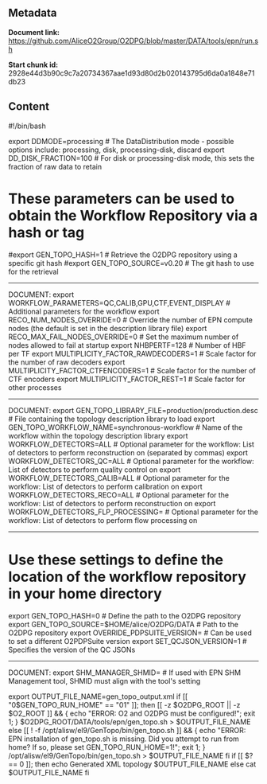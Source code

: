 ## Metadata

**Document link:** https://github.com/AliceO2Group/O2DPG/blob/master/DATA/tools/epn/run.sh

**Start chunk id:** 2928e44d3b90c9c7a20734367aae1d93d80d2b020143795d6da0a1848e71db23

## Content

#!/bin/bash

export DDMODE=processing                                             # The DataDistribution mode - possible options include: processing, disk, processing-disk, discard
export DD_DISK_FRACTION=100                                          # For disk or processing-disk mode, this sets the fraction of raw data to retain

# These parameters can be used to obtain the Workflow Repository via a hash or tag
#export GEN_TOPO_HASH=1                                              # Retrieve the O2DPG repository using a specific git hash
#export GEN_TOPO_SOURCE=v0.20                                        # The git hash to use for the retrieval

---

DOCUMENT:
    export WORKFLOW_PARAMETERS=QC,CALIB,GPU,CTF,EVENT_DISPLAY            # Additional parameters for the workflow
export RECO_NUM_NODES_OVERRIDE=0                                     # Override the number of EPN compute nodes (the default is set in the description library file)
export RECO_MAX_FAIL_NODES_OVERRIDE=0                                # Set the maximum number of nodes allowed to fail at startup
export NHBPERTF=128                                                  # Number of HBF per TF
export MULTIPLICITY_FACTOR_RAWDECODERS=1                             # Scale factor for the number of raw decoders
export MULTIPLICITY_FACTOR_CTFENCODERS=1                             # Scale factor for the number of CTF encoders
export MULTIPLICITY_FACTOR_REST=1                                    # Scale factor for other processes

---

DOCUMENT:
    export GEN_TOPO_LIBRARY_FILE=production/production.desc              # File containing the topology description library to load
export GEN_TOPO_WORKFLOW_NAME=synchronous-workflow                   # Name of the workflow within the topology description library
export WORKFLOW_DETECTORS=ALL                                        # Optional parameter for the workflow: List of detectors to perform reconstruction on (separated by commas)
export WORKFLOW_DETECTORS_QC=ALL                                     # Optional parameter for the workflow: List of detectors to perform quality control on
export WORKFLOW_DETECTORS_CALIB=ALL                                  # Optional parameter for the workflow: List of detectors to perform calibration on
export WORKFLOW_DETECTORS_RECO=ALL                                   # Optional parameter for the workflow: List of detectors to perform reconstruction on
export WORKFLOW_DETECTORS_FLP_PROCESSING=                            # Optional parameter for the workflow: List of detectors to perform flow processing on

---

# Use these settings to define the location of the workflow repository in your home directory
export GEN_TOPO_HASH=0                                               # Define the path to the O2DPG repository
export GEN_TOPO_SOURCE=$HOME/alice/O2DPG/DATA                        # Path to the O2DPG repository
export OVERRIDE_PDPSUITE_VERSION=                                    # Can be used to set a different O2PDPSuite version
export SET_QCJSON_VERSION=1                                          # Specifies the version of the QC JSONs

---

DOCUMENT:
    export SHM_MANAGER_SHMID=                                            # If used with EPN SHM Management tool, SHMID must align with the tool's setting

export OUTPUT_FILE_NAME=gen_topo_output.xml
if [[ "0$GEN_TOPO_RUN_HOME" == "01" ]]; then
  [[ -z $O2DPG_ROOT || -z $O2_ROOT ]] && { echo "ERROR: O2 and O2DPG must be configured!"; exit 1; }
  $O2DPG_ROOT/DATA/tools/epn/gen_topo.sh > $OUTPUT_FILE_NAME
else
  [[ ! -f /opt/alisw/el9/GenTopo/bin/gen_topo.sh ]] && { echo "ERROR: EPN installation of gen_topo.sh is missing. Did you attempt to run from home? If so, please set GEN_TOPO_RUN_HOME=1!"; exit 1; }
  /opt/alisw/el9/GenTopo/bin/gen_topo.sh > $OUTPUT_FILE_NAME
fi
if [[ $? == 0 ]]; then
  echo Generated XML topology $OUTPUT_FILE_NAME
else
  cat $OUTPUT_FILE_NAME
fi